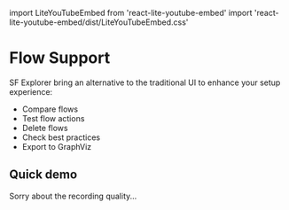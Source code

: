

import LiteYouTubeEmbed from 'react-lite-youtube-embed'
import 'react-lite-youtube-embed/dist/LiteYouTubeEmbed.css'

# Flow Support

SF Explorer bring an alternative to the traditional UI to enhance your setup experience:
- Compare flows
- Test flow actions
- Delete flows
- Check best practices
- Export to GraphViz


## Quick demo

Sorry about the recording quality...

<LiteYouTubeEmbed
              id="hiWUKLEvv5w"
              params="autoplay=1&autohide=1&showinfo=0&rel=0"
              title="Flow Support"
              poster="maxresdefault"
              webp
            />
